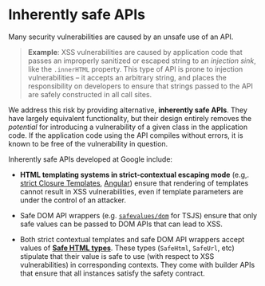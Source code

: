 # Inherently safe APIs


Many security vulnerabilities are caused by an unsafe use of an API.

> **Example**: XSS vulnerabilities are caused by application code that passes an
> improperly sanitized or escaped string to an *injection sink*, like the
> `.innerHTML` property. This type of API is prone to injection vulnerabilities
> – it accepts an arbitrary string, and places the responsibility on developers
> to ensure that strings passed to the API are safely constructed in all call
> sites.

We address this risk by providing alternative, **inherently safe APIs**. They
have largely equivalent functionality, but their design entirely removes the
*potential* for introducing a vulnerability of a given class in the application
code. If the application code using the API compiles without errors, it is known
to be free of the vulnerability in question.

Inherently safe APIs developed at Google include:

*   **HTML templating systems in strict-contextual escaping mode** (e.g,.
    [strict Closure Templates](https://github.com/google/closure-templates/blob/master/documentation/concepts/auto-escaping.md),
    [Angular](https://angular.io/guide/security#xss)) ensure that rendering of
    templates cannot result in XSS vulnerabilities, even if template parameters
    are under the control of an attacker.

*   Safe DOM API wrappers (e.g.
    [`safevalues/dom`](https://github.com/google/safevalues) for TSJS) ensure
    that only safe values can be passed to DOM APIs that can lead to XSS.

*   Both strict contextual templates and safe DOM API wrappers accept values of
    [**Safe HTML types**](safehtml-types.md). These types (`SafeHtml`,
    `SafeUrl`, etc) stipulate that their value is safe to use (with respect to
    XSS vulnerabilities) in corresponding contexts. They come with builder APIs
    that ensure that all instances satisfy the safety contract.
